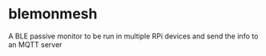 # blemonmesh
A BLE passive monitor to be run in multiple RPi devices and send the info to an MQTT server
